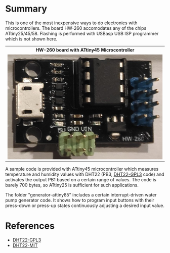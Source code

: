 # Summary

This is one of the most inexpensive ways to do electronics with microcontrollers. The board HW-260 accomodates any of 
the chips ATtiny25/45/58. Flashing is performed with USBasp USB ISP programmer which is not shown here.

<table>
<tr>
<th style="text-align:center"> HW-260 board with ATtiny45 Microcontroller</th>
</tr>
<tr>
<td>
<img src="./hw-260.jpg"  alt="HW-260 board with ATtiny45 Microcontroller" width="100%" >
</td>
</tr>
</table>

A sample code is provided with ATtiny45 microcontroller which measures temperature and humidity values with DHT22 (PB3, [DHT22-GPL3] code) and activates the output PB1 based on a certain range of values. The code is barely 700 bytes, so ATtiny25 is sufficient for such applications.

The folder "generator-attiny85" includes a certain interrupt-driven water pump generator code. It shows how to program input buttons with their press-down or press-up states continuously adjusting a desired input value.

# References

- [DHT22-GPL3]
- [DHT22-MIT]

[DHT22-GPL3]: https://github.com/fengcda/DHT_Sensor_AVR_Library
[DHT22-MIT]: https://github.com/efthymios-ks/AVR-DHT
